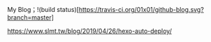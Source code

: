 My Blog；!(build status)[https://travis-ci.org/01x01/github-blog.svg?branch=master]

https://www.slmt.tw/blog/2019/04/26/hexo-auto-deploy/

